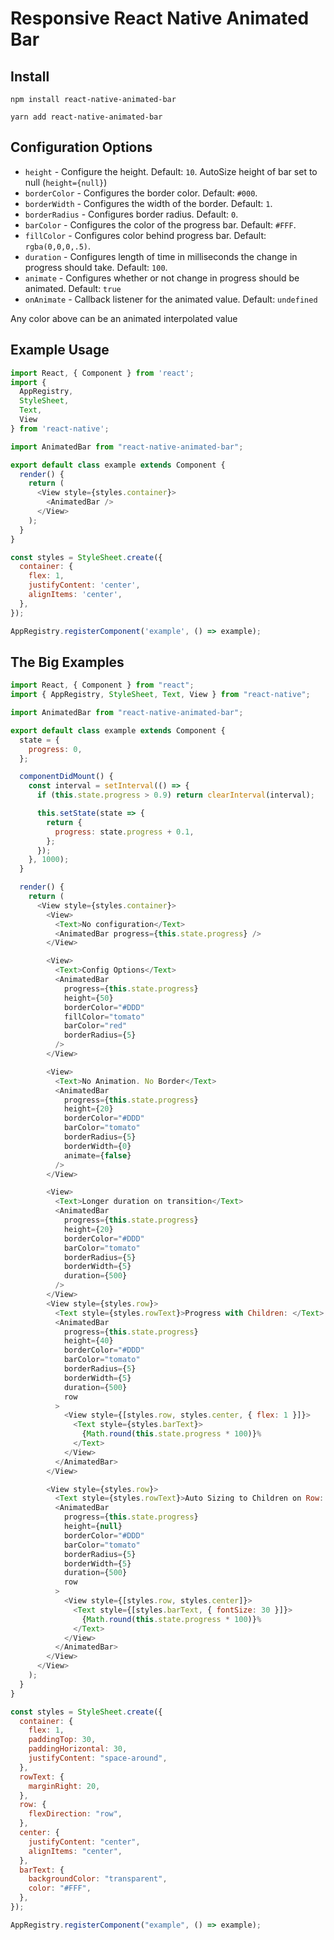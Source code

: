 # Responsive React Native Animated Bar

## Install

```
npm install react-native-animated-bar

yarn add react-native-animated-bar
```

## Configuration Options

* `height` - Configure the height. Default: `10`. AutoSize height of bar set to null (`height={null}`)
* `borderColor` - Configures the border color. Default: `#000`.
* `borderWidth` - Configures the width of the border. Default: `1`.
* `borderRadius` - Configures border radius. Default: `0`.
* `barColor` - Configures the color of the progress bar. Default: `#FFF`.
* `fillColor` - Configures color behind progress bar. Default: `rgba(0,0,0,.5)`.
* `duration` - Configures length of time in milliseconds the change in progress should take. Default: `100`.
* `animate` - Configures whether or not change in progress should be animated. Default: `true`
* `onAnimate` - Callback listener for the animated value. Default: `undefined`

Any color above can be an animated interpolated value

## Example Usage

```js
import React, { Component } from 'react';
import {
  AppRegistry,
  StyleSheet,
  Text,
  View
} from 'react-native';

import AnimatedBar from "react-native-animated-bar";

export default class example extends Component {
  render() {
    return (
      <View style={styles.container}>
        <AnimatedBar />
      </View>
    );
  }
}

const styles = StyleSheet.create({
  container: {
    flex: 1,
    justifyContent: 'center',
    alignItems: 'center',
  },
});

AppRegistry.registerComponent('example', () => example);

```


## The Big Examples

```js
import React, { Component } from "react";
import { AppRegistry, StyleSheet, Text, View } from "react-native";

import AnimatedBar from "react-native-animated-bar";

export default class example extends Component {
  state = {
    progress: 0,
  };

  componentDidMount() {
    const interval = setInterval(() => {
      if (this.state.progress > 0.9) return clearInterval(interval);

      this.setState(state => {
        return {
          progress: state.progress + 0.1,
        };
      });
    }, 1000);
  }

  render() {
    return (
      <View style={styles.container}>
        <View>
          <Text>No configuration</Text>
          <AnimatedBar progress={this.state.progress} />
        </View>

        <View>
          <Text>Config Options</Text>
          <AnimatedBar
            progress={this.state.progress}
            height={50}
            borderColor="#DDD"
            fillColor="tomato"
            barColor="red"
            borderRadius={5}
          />
        </View>

        <View>
          <Text>No Animation. No Border</Text>
          <AnimatedBar
            progress={this.state.progress}
            height={20}
            borderColor="#DDD"
            barColor="tomato"
            borderRadius={5}
            borderWidth={0}
            animate={false}
          />
        </View>

        <View>
          <Text>Longer duration on transition</Text>
          <AnimatedBar
            progress={this.state.progress}
            height={20}
            borderColor="#DDD"
            barColor="tomato"
            borderRadius={5}
            borderWidth={5}
            duration={500}
          />
        </View>
        <View style={styles.row}>
          <Text style={styles.rowText}>Progress with Children: </Text>
          <AnimatedBar
            progress={this.state.progress}
            height={40}
            borderColor="#DDD"
            barColor="tomato"
            borderRadius={5}
            borderWidth={5}
            duration={500}
            row
          >
            <View style={[styles.row, styles.center, { flex: 1 }]}>
              <Text style={styles.barText}>
                {Math.round(this.state.progress * 100)}%
              </Text>
            </View>
          </AnimatedBar>
        </View>

        <View style={styles.row}>
          <Text style={styles.rowText}>Auto Sizing to Children on Row: </Text>
          <AnimatedBar
            progress={this.state.progress}
            height={null}
            borderColor="#DDD"
            barColor="tomato"
            borderRadius={5}
            borderWidth={5}
            duration={500}
            row
          >
            <View style={[styles.row, styles.center]}>
              <Text style={[styles.barText, { fontSize: 30 }]}>
                {Math.round(this.state.progress * 100)}%
              </Text>
            </View>
          </AnimatedBar>
        </View>
      </View>
    );
  }
}

const styles = StyleSheet.create({
  container: {
    flex: 1,
    paddingTop: 30,
    paddingHorizontal: 30,
    justifyContent: "space-around",
  },
  rowText: {
    marginRight: 20,
  },
  row: {
    flexDirection: "row",
  },
  center: {
    justifyContent: "center",
    alignItems: "center",
  },
  barText: {
    backgroundColor: "transparent",
    color: "#FFF",
  },
});

AppRegistry.registerComponent("example", () => example);
```